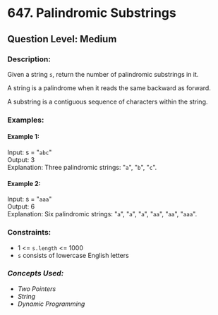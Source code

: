 # 647. Palindromic Substrings
## Question Level: Medium
### Description:
Given a string `s`, return the number of palindromic substrings in it.

A string is a palindrome when it reads the same backward as forward.

A substring is a contiguous sequence of characters within the string.

### Examples:
#### Example 1:

Input: s = "`abc`"  
Output: 3  
Explanation: Three palindromic strings: "`a`", "`b`", "`c`".  
#### Example 2: 

Input: s = "`aaa`"  
Output: 6  
Explanation: Six palindromic strings: "`a`", "`a`", "`a`", "`aa`", "`aa`", "`aaa`".  

### Constraints:

- 1 <= `s.length` <= 1000
- `s` consists of lowercase English letters

### <i>Concepts Used:
- Two Pointers
- String
- Dynamic Programming</i>